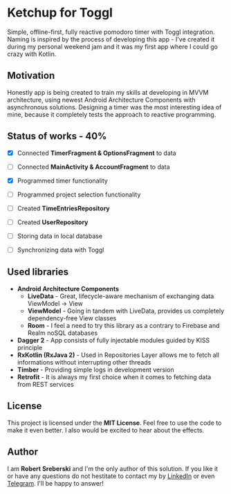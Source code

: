 # Ketchup for Toggl
Simple, offline-first, fully reactive pomodoro timer with Toggl integration. Naming is inspired by the process of developing this app - I've created it during my personal weekend jam and it was my first app where I could go crazy with Kotlin.

## Motivation
Honestly app is being created to train my skills at developing in MVVM architecture, using newest Android Architecture Components with asynchronous solutions. Designing a timer was the most interesting idea of mine, because it completely tests the approach to reactive programming.

## Status of works - 40%
- [X] Connected **TimerFragment & OptionsFragment** to data
- [ ] Connected **MainActivity & AccountFragment** to data
- [X] Programmed timer functionality
- [ ] Programmed project selection functionality
- [ ] Created **TimeEntriesRepository**
- [ ] Created **UserRepository**
- [ ] Storing data in local database
- [ ] Synchronizing data with Toggl


## Used libraries
* **Android Architecture Components**
  * **LiveData** - Great, lifecycle-aware mechanism of exchanging data ViewModel -> View 
  * **ViewModel** - Going in tandem with LiveData, provides us completely dependency-free View classes
  * **Room** - I feel a need to try this library as a contrary to Firebase and Realm noSQL databases
* **Dagger 2** - App consists of fully injectable modules guided by KISS principle
* **RxKotlin (RxJava 2)** - Used in Repositories Layer allows me to fetch all informations without interrupting other threads
* **Timber** - Providing simple logs in development version
* **Retrofit** - It is always my first choice when it comes to fetching data from REST services

## License
This project is licensed under the **MIT License**. Feel free to use the code to make it even better. I also would be excited to hear about the effects.

## Author
I am **Robert Sreberski** and I'm the only author of this solution. If you like it or have any questions do not hestitate to contact my by [LinkedIn](https://www.linkedin.com/in/robert-sreberski/) or even [Telegram](https://t.me/RobertSreberski). I'll be happy to answer!
